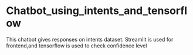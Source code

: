 # Chatbot_using_intents_and_tensorflow
This chatbot gives responses on intents dataset. Streamlit is used for frontend,and tensorflow is used to check confidence level
